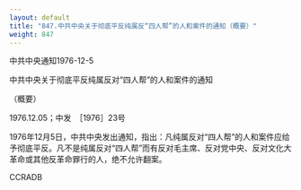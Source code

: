 ```yaml
---
layout: default
title: "847.中共中央关于彻底平反纯属反“四人帮”的人和案件的通知（概要）"
weight: 847
---
```


中共中央通知1976-12-5

中共中央关于彻底平反纯属反对“四人帮”的人和案件的通知

（概要）

1976.12.05；中发　［1976］23号

1976年12月5日，中共中央发出通知，指出：凡纯属反对“四人帮”的人和案件应给予彻底平反。凡不是纯属反对“四人帮”而有反对毛主席、反对党中央、反对文化大革命或其他反革命罪行的人，绝不允许翻案。

CCRADB

